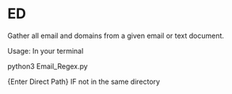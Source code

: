 # ED
Gather all email and domains from a given email or text document.

Usage: In your terminal

python3 Email_Regex.py

{Enter Direct Path} IF not in the same directory
